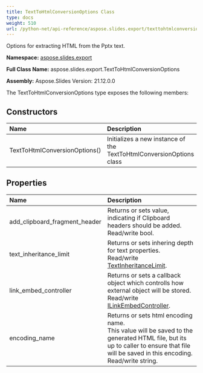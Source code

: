 ```yaml
---
title: TextToHtmlConversionOptions Class
type: docs
weight: 510
url: /python-net/api-reference/aspose.slides.export/texttohtmlconversionoptions/
---
```


Options for extracting HTML from the Pptx text.

**Namespace:** [aspose.slides.export](/slides/python-net/api-reference/aspose.slides.export/)

**Full Class Name:** aspose.slides.export.TextToHtmlConversionOptions

**Assembly:**  Aspose.Slides Version: 21.12.0.0

The TextToHtmlConversionOptions type exposes the following members:
## **Constructors**
|**Name**|**Description**|
| :- | :- |
|TextToHtmlConversionOptions()|Initializes a new instance of the TextToHtmlConversionOptions class|
## **Properties**
|**Name**|**Description**|
| :- | :- |
|add_clipboard_fragment_header|Returns or sets value, indicating if Clipboard headers should be added.<br/>            Read/write bool.|
|text_inheritance_limit|Returns or sets inhering depth for text properties.<br/>            Read/write [TextInheritanceLimit](/slides/python-net/api-reference/aspose.slides.export/textinheritancelimit/).|
|link_embed_controller|Returns or sets a callback object which controlls how external object will be stored.<br/>            Read/write [ILinkEmbedController](/slides/python-net/api-reference/aspose.slides.export/ilinkembedcontroller/).|
|encoding_name|Returns or sets html encoding name.<br/>            This value will be saved to the generated HTML file, but its up to caller to ensure that file will be saved in this encoding.<br/>            Read/write string.|
